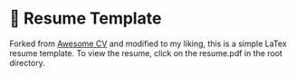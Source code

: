 # 🔖 Resume Template

Forked from <a href="https://github.com/posquit0/Awesome-CV" target="_blank" >Awesome CV</a> and modified to my liking, this is a simple LaTex resume template. To view the resume, click on the resume.pdf in the root directory.
